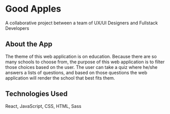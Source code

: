 # Good Apples
A collaborative project between a team of UX/UI Designers and Fullstack Developers

## About the App
The theme of this web application is on education. Because there are so many schools to choose from, the purpose of this web application is to filter those choices based on the user. The user can take a quiz where he/she answers a lists of questions, and based on those questions the web application will render the school that best fits them. 

## Technologies Used
React, JavaScript, CSS, HTML, Sass
